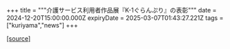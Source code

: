+++
title = """介護サービス利用者作品展『K-1ぐらんぷり』の表彰"""
date = 2024-12-20T15:00:00.000Z
expiryDate = 2025-03-07T01:43:27.221Z
tags = ["kuriyama","news"]
+++


[[source]](https://www.town.kuriyama.hokkaido.jp/soshiki/43/28801.html)
